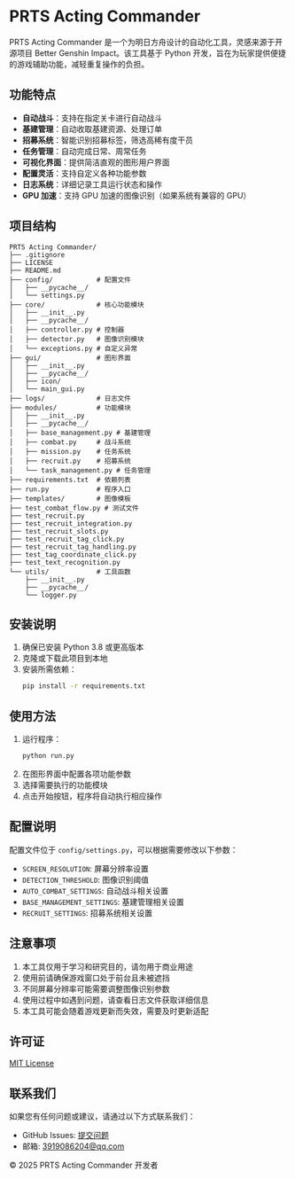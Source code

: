 # PRTS Acting Commander

PRTS Acting Commander 是一个为明日方舟设计的自动化工具，灵感来源于开源项目 Better Genshin Impact。该工具基于 Python 开发，旨在为玩家提供便捷的游戏辅助功能，减轻重复操作的负担。

## 功能特点

- **自动战斗**：支持在指定关卡进行自动战斗
- **基建管理**：自动收取基建资源、处理订单
- **招募系统**：智能识别招募标签，筛选高稀有度干员
- **任务管理**：自动完成日常、周常任务
- **可视化界面**：提供简洁直观的图形用户界面
- **配置灵活**：支持自定义各种功能参数
- **日志系统**：详细记录工具运行状态和操作
- **GPU 加速**：支持 GPU 加速的图像识别（如果系统有兼容的 GPU）

## 项目结构

```
PRTS Acting Commander/
├── .gitignore
├── LICENSE
├── README.md
├── config/           # 配置文件
│   ├── __pycache__/
│   └── settings.py
├── core/             # 核心功能模块
│   ├── __init__.py
│   ├── __pycache__/
│   ├── controller.py # 控制器
│   ├── detector.py   # 图像识别模块
│   └── exceptions.py # 自定义异常
├── gui/              # 图形界面
│   ├── __init__.py
│   ├── __pycache__/
│   ├── icon/
│   └── main_gui.py
├── logs/             # 日志文件
├── modules/          # 功能模块
│   ├── __init__.py
│   ├── __pycache__/
│   ├── base_management.py # 基建管理
│   ├── combat.py     # 战斗系统
│   ├── mission.py    # 任务系统
│   ├── recruit.py    # 招募系统
│   └── task_management.py # 任务管理
├── requirements.txt  # 依赖列表
├── run.py            # 程序入口
├── templates/        # 图像模板
├── test_combat_flow.py # 测试文件
├── test_recruit.py
├── test_recruit_integration.py
├── test_recruit_slots.py
├── test_recruit_tag_click.py
├── test_recruit_tag_handling.py
├── test_tag_coordinate_click.py
├── test_text_recognition.py
└── utils/            # 工具函数
    ├── __init__.py
    ├── __pycache__/
    └── logger.py
```

## 安装说明

1. 确保已安装 Python 3.8 或更高版本
2. 克隆或下载此项目到本地
3. 安装所需依赖：
   ```bash
   pip install -r requirements.txt
   ```

## 使用方法

1. 运行程序：
   ```bash
   python run.py
   ```
2. 在图形界面中配置各项功能参数
3. 选择需要执行的功能模块
4. 点击开始按钮，程序将自动执行相应操作

## 配置说明

配置文件位于 `config/settings.py`，可以根据需要修改以下参数：

- `SCREEN_RESOLUTION`: 屏幕分辨率设置
- `DETECTION_THRESHOLD`: 图像识别阈值
- `AUTO_COMBAT_SETTINGS`: 自动战斗相关设置
- `BASE_MANAGEMENT_SETTINGS`: 基建管理相关设置
- `RECRUIT_SETTINGS`: 招募系统相关设置

## 注意事项

1. 本工具仅用于学习和研究目的，请勿用于商业用途
2. 使用前请确保游戏窗口处于前台且未被遮挡
3. 不同屏幕分辨率可能需要调整图像识别参数
4. 使用过程中如遇到问题，请查看日志文件获取详细信息
5. 本工具可能会随着游戏更新而失效，需要及时更新适配

## 许可证

[MIT License](LICENSE)

## 联系我们

如果您有任何问题或建议，请通过以下方式联系我们：
- GitHub Issues: [提交问题](https://github.com/error-0x12/PRTS-Acting-Commander/issues)
- 邮箱: 3919086204@qq.com

© 2025 PRTS Acting Commander 开发者